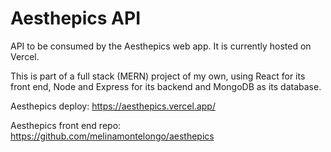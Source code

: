 # Aesthepics API

API to be consumed by the Aesthepics web app. It is currently hosted on Vercel.

This is part of a full stack (MERN) project of my own, using React for its front end, Node and Express for its backend and MongoDB as its database.

Aesthepics deploy: https://aesthepics.vercel.app/

Aesthepics front end repo: https://github.com/melinamontelongo/aesthepics 
